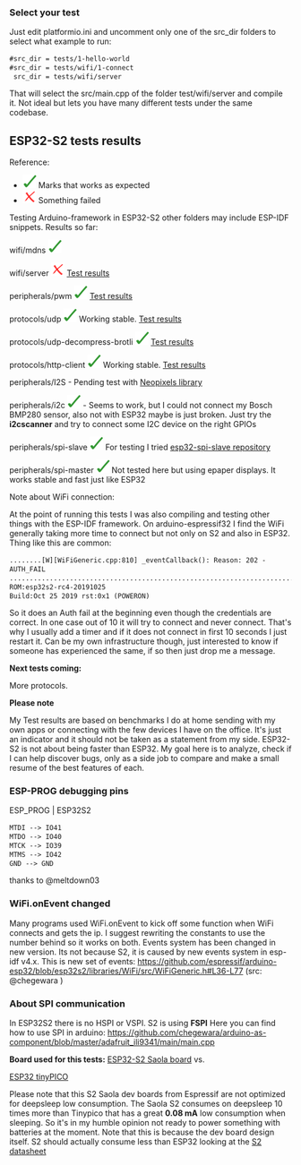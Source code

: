 ### Select your test

Just edit platformio.ini and uncomment only one of the src_dir folders to select what example to run:

    #src_dir = tests/1-hello-world
    #src_dir = tests/wifi/1-connect
     src_dir = tests/wifi/server

That will select the src/main.cpp of the folder test/wifi/server and compile it. Not ideal but lets you have many different tests under the same codebase.

## ESP32-S2 tests results

Reference: 
  * ![Works](/svg/ok.svg) Marks that works as expected 
  * ![Fails](/svg/no.svg) Something failed

Testing Arduino-framework in ESP32-S2 other folders may include ESP-IDF snippets. Results so far:

wifi/mdns  ![Works](/svg/ok.svg)

wifi/server  ![Not stable](/svg/no.svg) [Test results](/tests/wifi/server/Test-results.txt)

peripherals/pwm  ![Works](/svg/ok.svg) [Test results](/tests/peripherals/pwm/Test-results.txt)

protocols/udp ![Works](/svg/ok.svg) Working stable. [Test results](/tests/protocols/udp/Test-results.txt)

protocols/udp-decompress-brotli ![Works](/svg/ok.svg) [Test results](/tests/protocols/udp-decompress-brotli/Test-results.txt)

protocols/http-client ![Works](/svg/ok.svg) Working stable. [Test results](/tests/protocols/http-client/Test-results.txt)

peripherals/I2S  - Pending test with [Neopixels library](https://github.com/martinberlin/Remora/issues/8)

peripherals/i2c ![Works](/svg/ok.svg) - Seems to work, but I could not connect my Bosch BMP280 sensor, also not with ESP32 maybe is just broken. Just try the **i2cscanner** and try to connect some I2C device on the right GPIOs

peripherals/spi-slave ![Works](/svg/ok.svg) For testing I tried [esp32-spi-slave repository](https://github.com/martinberlin/esp32-spi-slave)

peripherals/spi-master ![Works](/svg/ok.svg) Not tested here but using epaper displays. It works stable and fast just like ESP32

Note about WiFi connection: 

At the point of running this tests I was also compiling and testing other things with the ESP-IDF framework.
On arduino-espressif32 I find the WiFi generally taking more time to connect but not only on S2 and also in ESP32. Thing like this are common:

    ........[W][WiFiGeneric.cpp:810] _eventCallback(): Reason: 202 - AUTH_FAIL
    .....................................................................................ESP-ROM:esp32s2-rc4-20191025
    Build:Oct 25 2019 rst:0x1 (POWERON)

So it does an Auth fail at the beginning even though the credentials are correct. In one case out of 10 it will try to connect and never connect. That's why I usually add a timer and if it does not connect in first 10 seconds I just restart it. Can be my own infrastructure though, just interested to know if someone has experienced the same, if so then just drop me a message.

**Next tests coming:**

More protocols.

**Please note**

My Test results are based on benchmarks I do at home sending with my own apps or connecting with the few devices I have on the office. It's just an indicator and it should not be taken as a statement from my side.
ESP32-S2 is not about being faster than ESP32. My goal here is to analyze, check if I can help discover bugs, only as a side job to compare and make a small resume of the best features of each. 


### ESP-PROG debugging pins

ESP_PROG | ESP32S2

    MTDI --> IO41
    MTDO --> IO40
    MTCK --> IO39
    MTMS --> IO42
    GND --> GND

thanks to @meltdown03

### WiFi.onEvent changed

Many programs used WiFi.onEvent to kick off some function when WiFi connects and gets the ip. I suggest rewriting the constants to use the number behind so it works on both.
Events system has been changed in new version. Its not because S2, it is caused by new events system in esp-idf v4.x.
This is new set of events:
https://github.com/espressif/arduino-esp32/blob/esp32s2/libraries/WiFi/src/WiFiGeneric.h#L36-L77 (src: @chegewara )

### About SPI communication

In ESP32S2 there is no HSPI or VSPI. S2 is using **FSPI** 
Here you can find how to use SPI in arduino:
https://github.com/chegewara/arduino-as-component/blob/master/adafruit_ili9341/main/main.cpp


**Board used for this tests:** 
[ESP32-S2 Saola board](https://twitter.com/martinfasani/status/1266352305575727105) vs. 

[ESP32 tinyPICO](https://www.tinypico.com)

Please note that this S2 Saola dev boards from Espressif are not optimized for deepsleep low consumption. The Saola S2 consumes on deepsleep 10 times more than Tinypico that has a great **0.08 mA** low consumption when sleeping. So it's in my humble opinion not ready to power something with batteries at the moment. 
Note that this is because the dev board design itself. S2 should actually consume less than ESP32 looking at the [S2 datasheet](https://www.espressif.com/sites/default/files/documentation/esp32-s2_datasheet_en.pdf)
